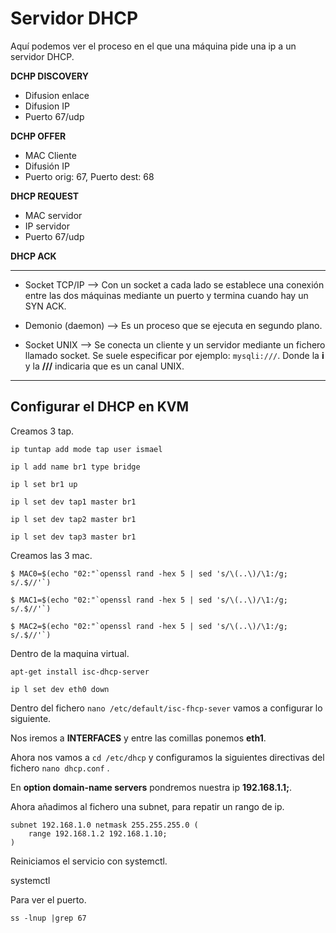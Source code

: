# Servidor DHCP

Aquí podemos ver el proceso en el que una máquina pide una ip a un servidor DHCP.

**DCHP DISCOVERY**

- Difusion enlace
- Difusion IP
- Puerto 67/udp

**DCHP OFFER**

- MAC Cliente
- Difusión IP
- Puerto orig: 67, Puerto dest: 68

**DHCP REQUEST**

- MAC servidor
- IP servidor
- Puerto 67/udp

**DHCP ACK**

***

- Socket TCP/IP --> Con un socket a cada lado se establece una conexión entre las dos máquinas mediante un puerto y termina cuando hay un SYN ACK.

- Demonio (daemon) --> Es un proceso que se ejecuta en segundo plano.

- Socket UNIX --> Se conecta un cliente y un servidor mediante un fichero llamado socket. Se suele especificar por ejemplo: ``mysqli:///``. Donde la **i** y la **///** indicaria que es un canal UNIX.

***

## Configurar el DHCP en KVM

Creamos 3 tap.

~~~
ip tuntap add mode tap user ismael
~~~

~~~
ip l add name br1 type bridge
~~~

~~~
ip l set br1 up
~~~

~~~
ip l set dev tap1 master br1
~~~

~~~
ip l set dev tap2 master br1
~~~

~~~
ip l set dev tap3 master br1
~~~

Creamos las 3 mac.

~~~
$ MAC0=$(echo "02:"`openssl rand -hex 5 | sed 's/\(..\)/\1:/g; s/.$//'`)
~~~

~~~
$ MAC1=$(echo "02:"`openssl rand -hex 5 | sed 's/\(..\)/\1:/g; s/.$//'`)
~~~

~~~
$ MAC2=$(echo "02:"`openssl rand -hex 5 | sed 's/\(..\)/\1:/g; s/.$//'`)
~~~

Dentro de la maquina virtual.

~~~
apt-get install isc-dhcp-server
~~~

~~~
ip l set dev eth0 down
~~~

Dentro del fichero ``nano /etc/default/isc-fhcp-sever`` vamos a configurar lo siguiente.

Nos iremos a **INTERFACES** y entre las comillas ponemos **eth1**.

Ahora nos vamos a ``cd /etc/dhcp`` y configuramos la siguientes directivas del fichero ``nano dhcp.conf`` .

En **option domain-name servers** pondremos nuestra ip **192.168.1.1;**.

Ahora añadimos al fichero una subnet, para repatir un rango de ip.

~~~
subnet 192.168.1.0 netmask 255.255.255.0 (
	range 192.168.1.2 192.168.1.10;
)
~~~

Reiniciamos el servicio con systemctl.

systemctl 

Para ver el puerto.

~~~
ss -lnup |grep 67
~~~

